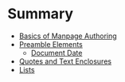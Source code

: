 Summary
=======
- [Basics of Manpage Authoring](content/basics-of-manpage-authoring/README.md)
- [Preamble Elements](content/preamble-elements/README.md) 
  - [Document Date](content/preamble-elements/document-date.md)
- [Quotes and Text Enclosures](content/quotes-and-text-enclosures/README.md)
- [Lists](content/lists/README.md)
